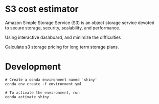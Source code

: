 # S3 cost estimator
Amazon Simple Storage Service (S3) is an object storage service devoted to secure storage, security, scalability, and performance.

Using interactive dashboard, and minimize the difficulties

Calculate s3 storage pricing for long term storage plans.




# Development

```
# Create a conda environment named 'shiny'
conda env create -f environment.yml

# To activate the environment, run
conda activate shiny

```



